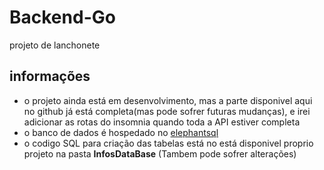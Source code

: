 # Backend-Go
projeto de lanchonete

## informações
- o projeto ainda está em desenvolvimento, mas a parte disponivel aqui no github já está completa(mas pode sofrer futuras mudanças),
e irei adicionar as rotas do insomnia quando toda a API estiver completa
- o banco de dados é hospedado no [elephantsql](https://www.elephantsql.com/)
- o codigo SQL para criação das tabelas está no está disponivel proprio projeto na pasta __InfosDataBase__ (Tambem pode sofrer alterações)
